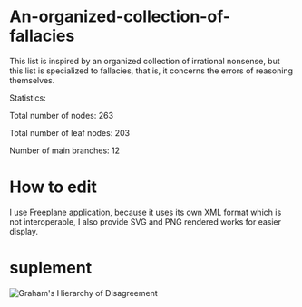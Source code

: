# An-organized-collection-of-fallacies

This list is inspired by an organized collection of irrational nonsense, but this list is specialized to fallacies, that is, it concerns the errors of reasoning themselves.

Statistics:

Total number of nodes: 263

Total number of leaf nodes: 203

Number of main branches: 12


# How to edit
I use Freeplane application, because it uses its own XML format which is not interoperable, I also provide SVG and PNG rendered works for easier display.

# suplement
![Graham's Hierarchy of Disagreement](https://upload.wikimedia.org/wikipedia/commons/thumb/7/7c/Graham%27s_Hierarchy_of_Disagreement.svg/707px-Graham%27s_Hierarchy_of_Disagreement.svg.png)
